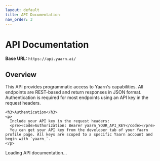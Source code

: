 ```yaml
---
layout: default
title: API Documentation
nav_order: 3
---
```


<link rel="stylesheet" href="{{ site.baseurl }}/assets/css/openapi.css" />

<div class="api-intro">
  <h1>API Documentation</h1>
  
  <div class="base-url-container">
    <strong>Base URL:</strong>
    <code>https://api.yaarn.ai/</code>
  </div>

  <div class="api-description">
    <h2>Overview</h2>
    <p>
      This API provides programmatic access to Yaarn's capabilities. All endpoints 
      are REST-based and return responses in JSON format. Authentication is required 
      for most endpoints using an API key in the request headers.
    </p>

    <h3>Authentication</h3>
    <p>
      Include your API key in the request headers:
      <pre><code>Authorization: Bearer yaarn_YOUR_API_KEY</code></pre>
      You can get your API key from the developer tab of your Yaarn profile page. All keys are scoped to a specific Yaarn account and begin with `yaarn_`.
    </p>

  </div>
</div>

<div id="api-container">Loading API documentation...</div>

<script src="{{ site.baseurl }}/assets/js/openapi-loader.js"></script>
<script>
  document.addEventListener("DOMContentLoaded", () => {
    const viewer = new OpenAPIViewer(
      "api-container",
      "https://api.yaarn.ai/api-docs"
    );
    viewer.load();
  });
</script>

